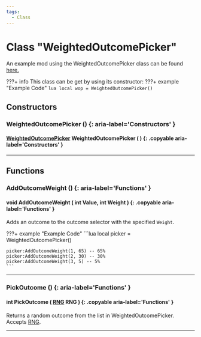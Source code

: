 ```yaml
---
tags:
  - Class
---
```

# Class "WeightedOutcomePicker"

An example mod using the WeightedOutcomePicker class can be found [here.](./examples/WeightedOutcomes.md)

???+ info
    This class can be get by using its constructor:
    ???+ example "Example Code"
        ```lua
        local wop = WeightedOutcomePicker()
        ```

## Constructors

### WeightedOutcomePicker () {: aria-label='Constructors' }
#### [WeightedOutcomePicker](WeightedOutcomePicker.md) WeightedOutcomePicker ( ) {: .copyable aria-label='Constructors' }
___
    
## Functions

### AddOutcomeWeight () {: aria-label='Functions' }
#### void AddOutcomeWeight ( int Value, int Weight ) {: .copyable aria-label='Functions' }
Adds an outcome to the outcome selector with the specified `Weight`.

???+ example "Example Code"
    ```lua
    local picker = WeightedOutcomePicker()

    picker:AddOutcomeWeight(1, 65) -- 65%
    picker:AddOutcomeWeight(2, 30) -- 30%
    picker:AddOutcomeWeight(3, 5) -- 5%
    ```

___

### PickOutcome () {: aria-label='Functions' }
#### int PickOutcome ( [RNG](https://wofsauge.github.io/IsaacDocs/rep/RNG.html) RNG ) {: .copyable aria-label='Functions' }
Returns a random outcome from the list in WeightedOutcomePicker. Accepts [RNG](https://wofsauge.github.io/IsaacDocs/rep/RNG.html).

___